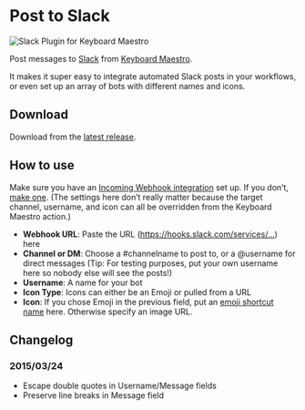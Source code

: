 # Post to Slack

![Slack Plugin for Keyboard Maestro](https://jaguchi.com/wp-content/uploads/2015/03/016-featured-image-868x454.jpg)

Post messages to [Slack](https://slack.com/) from [Keyboard Maestro](https://www.keyboardmaestro.com/).

It makes it super easy to integrate automated Slack posts in your workflows, or even set up an array of bots with different names and icons.

## Download

Download from the [latest release](https://github.com/mirka/keyboard-maestro-plugin-actions/releases/latest).

## How to use

Make sure you have an [Incoming Webhook integration](https://api.slack.com/incoming-webhooks) set up. If you don’t, [make one](https://my.slack.com/services/new/incoming-webhook/). (The settings here don’t really matter because the target channel, username, and icon can all be overridden from the Keyboard Maestro action.)

-   **Webhook URL**: Paste the URL (https://hooks.slack.com/services/…) here
-   **Channel or DM**: Choose a #channelname to post to, or a @username for direct messages (Tip: For testing purposes, put your own username here so nobody else will see the posts!)
-   **Username**: A name for your bot
-   **Icon Type**: Icons can either be an Emoji or pulled from a URL
-   **Icon**: If you chose Emoji in the previous field, put an [emoji shortcut name](https://slack.zendesk.com/hc/en-us/articles/202931348-Using-emoji-and-emoticons) here. Otherwise specify an image URL.

## Changelog

### 2015/03/24

-   Escape double quotes in Username/Message fields
-   Preserve line breaks in Message field

